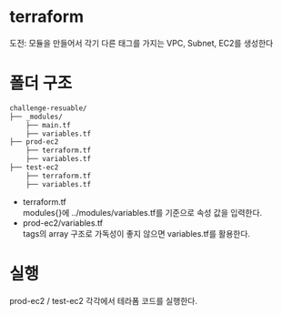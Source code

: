# terraform
도전: 모듈을 만들어서 각기 다른 태그를 가지는 VPC, Subnet, EC2를 생성한다

# 폴더 구조
```bash
challenge-resuable/ 
├── _modules/
    ├── main.tf
    ├── variables.tf
├── prod-ec2
    ├── terraform.tf
    ├── variables.tf
├── test-ec2
    ├── terraform.tf
    ├── variables.tf
``` 

- terraform.tf<br>
    modules{}에 ../modules/variables.tf를 기준으로 속성 값을 입력한다.<br>
- prod-ec2/variables.tf<br>
    tags의 array 구조로 가독성이 좋지 않으면 variables.tf를 활용한다.



# 실행
prod-ec2 / test-ec2 각각에서 테라폼 코드를 실행한다.

